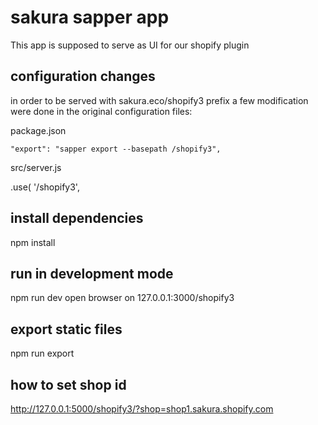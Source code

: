 # sakura sapper app

This app is supposed to serve as UI for our shopify plugin


## configuration changes

in order to be served with sakura.eco/shopify3 prefix a few modification were done in the original configuration files:

package.json

    "export": "sapper export --basepath /shopify3",


src/server.js

 .use(
    '/shopify3',

## install dependencies

npm install


## run in development mode

npm run dev
open browser on 127.0.0.1:3000/shopify3


## export static files 

npm run export

## how to set shop id

http://127.0.0.1:5000/shopify3/?shop=shop1.sakura.shopify.com


